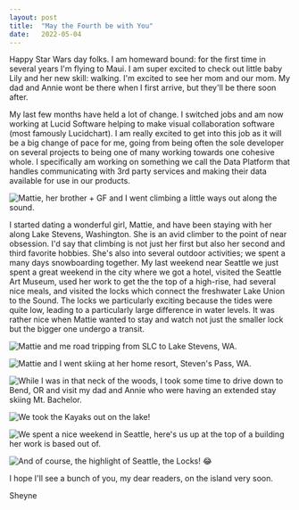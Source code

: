 ```yaml
---
layout: post
title:  "May the Fourth be with You"
date:   2022-05-04
---
```


Happy Star Wars day folks. I am homeward bound: for the first time in several
years I'm flying to Maui. I am super excited to check out little baby Lily and
her new skill: walking. I'm excited to see her mom and our mom. My dad and Annie
wont be there when I first arrive, but they'll be there soon after.

My last few months have held a lot of change. I switched jobs and am now working
at Lucid Software helping to make visual collaboration software (most famously
Lucidchart). I am really excited to get into this job as it will be a big
change of pace for me, going from being often the sole developer on several
projects to being one of many working towards one cohesive whole. I specifically
am working on something we call the Data Platform that handles communicating
with 3rd party services and making their data available for use in our products.

![Mattie, her brother + GF and I went climbing a little ways out along the sound.]({{site.baseurl}}/assets/climbing-on-the-sound.jpg)

I started dating a wonderful girl, Mattie, and have been staying with her along
Lake Stevens, Washington. She is an avid climber to the point of near obsession.
I'd say that climbing is not just her first but also her second and third
favorite hobbies. She's also into several outdoor activities; we spent a many
days snowboarding together. My last weekend near Seattle we just spent a great
weekend in the city where we got a hotel, visited the Seattle Art Museum, used
her work to get the the top of a high-rise, had several nice meals, and visited
the locks which connect the freshwater Lake Union to the Sound. The locks we
particularly exciting because the tides were quite low, leading to a
particularly large difference in water levels. It was rather nice when Mattie
wanted to stay and watch not just the smaller lock but the bigger one undergo a
transit.

![Mattie and me road tripping from SLC to Lake Stevens, WA.]({{site.baseurl}}/assets/road-tripping-from-slc-to-washington.jpg)

![Mattie and I went skiing at her home resort, Steven's Pass, WA.]({{site.baseurl}}/assets/hiking-at-stevens-pass.jpg)

![While I was in that neck of the woods, I took some time to drive down to Bend, OR and visit my dad and Annie who were having an extended stay skiing Mt. Bachelor.]({{site.baseurl}}/assets/skiing-with-dad-and-annie-in-bend.jpg)

![We took the Kayaks out on the lake!]({{site.baseurl}}/assets/kayaking-lake-stevens.jpg)

![We spent a nice weekend in Seattle, here's us up at the top of a building her work is based out of.]({{site.baseurl}}/assets/top-of-imperative-building.jpg)

![And of course, the highlight of Seattle, the Locks! 😂]({{site.baseurl}}/assets/the-locks.jpg)

I hope I'll see a bunch of you, my dear readers, on the island very soon.

Sheyne
